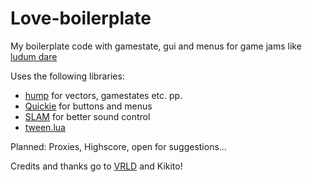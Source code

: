 Love-boilerplate
================

My boilerplate code with gamestate, gui and menus for game jams like [ludum dare](http://www.ludumdare.com/compo/)

Uses the following libraries:
* [hump](https://github.com/vrld) for vectors, gamestates etc. pp.
* [Quickie](https://github.com/vrld/Quickie) for buttons and menus
* [SLAM](https://github.com/vrld/Stuff/tree/master/slam) for better sound control
* [tween.lua](https://github.com/kikito/tween.lua)

Planned: Proxies, Highscore, open for suggestions...

Credits and thanks go to [VRLD](https://github.com/vrld/) and Kikito!